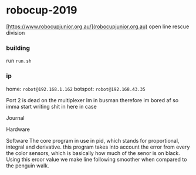 # robocup-2019
[https://www.robocupjunior.org.au/](robocupjunior.org.au)
open line rescue division

### building
run `run.sh`

### ip
home: `robot@192.168.1.162`
botspot: `robot@192.168.43.35`


Port 2 is dead on the multiplexer
Im in busman therefore im bored af so imma start writing shit in here in case


Journal

Hardware

Software
The core program in use in pid, which stands for proportional, integral and derivative.
this program takes into account the error from every the color sensors, which is basically how much of the senor is on black. Using this eroor value we make line following smoother when compared to the penguin walk.
